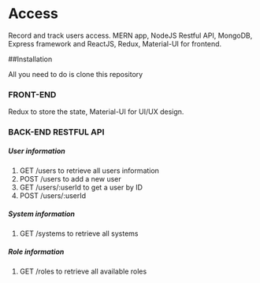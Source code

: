 # Access
Record and track users access.
MERN app, NodeJS Restful API, MongoDB, Express framework and ReactJS, Redux, Material-UI for frontend.  


##Installation

All you need to do is clone this repository



### FRONT-END 

Redux to store the state, Material-UI for UI/UX design.  



### BACK-END RESTFUL API 

##### User information
1. GET /users to retrieve all users information
2. POST /users to add a new user
3. GET /users/:userId to get a user by ID
4. POST /users/:userId




##### System information

1. GET /systems to retrieve all systems 




##### Role information

1. GET /roles to retrieve all available roles
